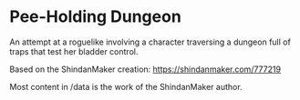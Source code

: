 # Pee-Holding Dungeon

An attempt at a roguelike involving a character traversing a dungeon full of traps that
test her bladder control.

Based on the ShindanMaker creation: https://shindanmaker.com/777219

Most content in /data is the work of the ShindanMaker author.